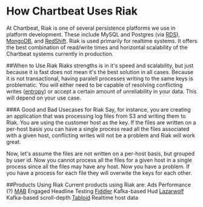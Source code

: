 # How Chartbeat Uses Riak
At Chartbeat, Riak is one of several persistence platforms we use in platform development. These include MySQL and Postgres (via [RDS](http://aws.amazon.com/rds/)), [MongoDB](https://www.mongodb.org/), and [RedShift](http://aws.amazon.com/redshift/). Riak is used primarily for realtime systems. It offers the best combination of read/write times and horizontal scalability of the Chartbeat systems currently in production. 

##When to Use Riak
Riaks strengths is in it's speed and scalability, but just because it is fast does not mean it's the best solution in all cases. Because it is not transactional, having paralell processes writing to the same keys is problematic. You will either need to be capable of resolving conflicting writes ([entropy](https://github.com/coderoshi/little_riak_book/blob/master/en/03-developers.md#entropy)) or accept a certain amount of unreliability in your data. This will depend on your use case.

###A Good and Bad Usecases for Riak
Say, for instance, you are creating an application that was processing log files from S3 and writing them to Riak. You are using the customer host as the key. If the files are written on a per-host basis you can have a single process read all the files associated with a given host, conflicting writes will not be a problem and Riak will work great.

Now, let's assume the files are not written on a per-host basis, but grouped by user id. Now you cannot process all the files for a given host in a single process since all the files may have any host. Now you have a problem. If you have a process for each file they will overwite the keys for each other. 

##Products Using Riak
Current products using Riak are:
Ads Performance (?)
[MAB](https://github.com/chartbeat/chartbeat/tree/master/mab_testing) Engaged Headline Testing
[Fiddler](https://github.com/chartbeat/chartbeat/tree/master/fiddler) Kafka-based Hud
[Lazarwolf](https://github.com/chartbeat/chartbeat/tree/master/fiddler/lazarwolf) Kafka-based scroll-depth
[Tabloid](https://github.com/chartbeat/chartbeat/tree/master/tabloid) Realtime host data
